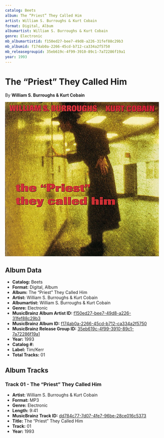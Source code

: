 ```yaml
---
catalog: Beets
album: The “Priest” They Called Him
artist: William S. Burroughs & Kurt Cobain
format: Digital, Album
albumartist: William S. Burroughs & Kurt Cobain
genre: Electronic
mb_albumartistid: f150ed27-bee7-49d8-a226-31fef88c29b3
mb_albumid: f174ab0a-2266-45cd-b712-ca334a2f5750
mb_releasegroupid: 35eb619c-4f99-3910-89c1-7a72286f19a1
year: 1993
---
```


# The “Priest” They Called Him

By **William S. Burroughs & Kurt Cobain**

![](../../assets/beetscovers/William_S_Burroughs_and_Kurt_Cobain-The_“Priest”_They_Called_Him.jpg)

## Album Data

- **Catalog:** Beets
- **Format:** Digital, Album
- **Album:** The “Priest” They Called Him
- **Artist:** William S. Burroughs & Kurt Cobain
- **Albumartist:** William S. Burroughs & Kurt Cobain
- **Genre:** Electronic
- **MusicBrainz Album Artist ID:** [f150ed27-bee7-49d8-a226-31fef88c29b3](https://musicbrainz.org/artist/f150ed27-bee7-49d8-a226-31fef88c29b3)
- **MusicBrainz Album ID:** [f174ab0a-2266-45cd-b712-ca334a2f5750](https://musicbrainz.org/release/f174ab0a-2266-45cd-b712-ca334a2f5750)
- **MusicBrainz Release Group ID:** [35eb619c-4f99-3910-89c1-7a72286f19a1](https://musicbrainz.org/release-group/35eb619c-4f99-3910-89c1-7a72286f19a1)
- **Year:** 1993
- **Catalog #:** 
- **Label:** Tim/Kerr
- **Total Tracks:** 01

## Album Tracks

### Track 01 - The “Priest” They Called Him

- **Artist:** William S. Burroughs & Kurt Cobain
- **Format:** MP3
- **Genre:** Electronic
- **Length:** 9:41
- **MusicBrainz Track ID:** [dd784c77-7d07-4fe7-96be-28ce016c5373](https://musicbrainz.org/recording/dd784c77-7d07-4fe7-96be-28ce016c5373)
- **Title:** The “Priest” They Called Him
- **Track:** 01
- **Year:** 1993

